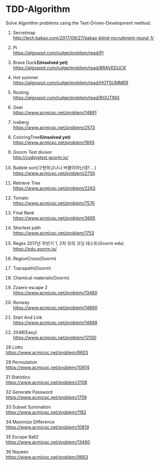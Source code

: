 # TDD-Algorithm
Solve Algorithm problems using the Test-Driven-Development method.

1. Secretmap<br/>
http://tech.kakao.com/2017/09/27/kakao-blind-recruitment-round-1/

2. Pi<br/>
https://algospot.com/judge/problem/read/PI

3. Brave Duck<b>(Unsolved yet)</b><br/>
https://algospot.com/judge/problem/read/BRAVEDUCK

4. Hot summer<br/>
https://algospot.com/judge/problem/read/HOTSUMMER

5. Routing<br/>
https://algospot.com/judge/problem/read/ROUTING

6. Gear<br/>
https://www.acmicpc.net/problem/14891

7. Iceberg<br/>
https://www.acmicpc.net/problem/2573

8. ColoringTree<b>(Unsolved yet)</b><br/>
https://www.acmicpc.net/problem/1693

9. Goorm Test divisor<br/>
http://codingtest.goorm.io/

10. Bubble sort(구현하고나니 버블이아닌데?....)<br/>
https://www.acmicpc.net/problem/2750

11. Retrieve Tree<br/>
https://www.acmicpc.net/problem/2263

12. Tomato<br/>
https://www.acmicpc.net/problem/7576

13. Final Rank<br/>
https://www.acmicpc.net/problem/3665

14. Shortest path<br/>
https://www.acmicpc.net/problem/1753

15. Regex 2017년 하반기 1, 2차 모의 코딩 테스트(Goorm edu)<br/>
https://edu.goorm.io/<br/>
16. RegionCross(Goorm)
17. Tracepath(Goorm)
18. Chemical materials(Goorm)

19. Zzaero escape 2<br/>
https://www.acmicpc.net/problem/13460

20. Runway<br/>
https://www.acmicpc.net/problem/14890

21. Start And Link<br/>
https://www.acmicpc.net/problem/14889

22. 2048(Easy) <br/>
https://www.acmicpc.net/problem/12100

28 Lotto <br/>
https://www.acmicpc.net/problem/6603

29 Permutation <br/>
https://www.acmicpc.net/problem/10974

31 Statistics <br/>
https://www.acmicpc.net/problem/2108

32 Generate Password <br/>
https://www.acmicpc.net/problem/1759

33 Subset Summation <br/>
https://www.acmicpc.net/problem/1182

34 Maximize Difference <br/>
https://www.acmicpc.net/problem/10819

35 Escape Ball2 <br/>
https://www.acmicpc.net/problem/13460

36 Nqueen <br/>
https://www.acmicpc.net/problem/9663
